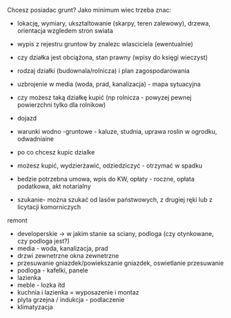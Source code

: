 Chcesz posiadac grunt? Jako minimum wiec trzeba znac:

- lokację, wymiary, uksztaltowanie (skarpy, teren zalewowy), drzewa, orientacja wzgledem stron swiata
- wypis z rejestru gruntow by znalezc wlasciciela (ewentualnie)
- czy działka jest obciążona, stan prawny (wpisy do księgi wieczyst)
- rodzaj działki (budownala/rolnicza) i plan zagospodarowania
- uzbrojenie w media (woda, prad, kanalizacja) - mapa sytuacyjna
- czy możesz taką działkę kupić (np rolnicza - powyzej pewnej powierzchni tylko dla rolnikow)
- dojazd
- warunki wodno -gruntowe - kaluze, studnia, uprawa roslin w ogrodku, odwadniaine
- po co chcesz kupic dzialke

- możesz kupić, wydzierżawić, odziedziczyć - otrzymać w spadku
- bedzie potrzebna umowa, wpis do KW, opłaty - roczne, opłata podatkowa, akt notarialny

- szukanie- można szukać od lasów państwowych, z drugiej ręki lub z licytacji komorniczych

remont

- developerskie -> w jakim stanie sa sciany, podloga (czy otynkowane, czy podloga jest?)
- media - woda, kanalizacja, prad
- drzwi zewnetrzne okna zewnetrzne
- przesuwanie gniazdek/powiekszanie gniazdek, oswietlanie przesuwanie
- podloga - kafelki, panele
- lazienka
- meble - lozka itd
- kuchnia i lazienka = wyposazenie i montaz
- plyta grzejna / indukcja - podlaczenie
- klimatyzacja


